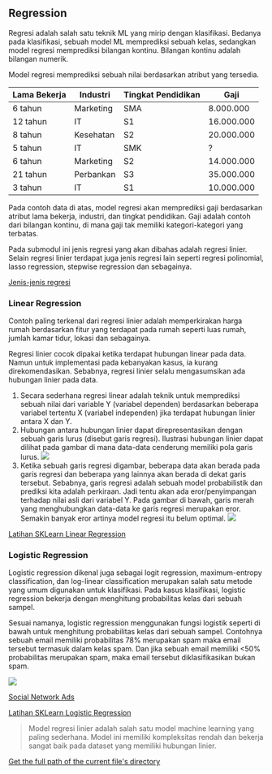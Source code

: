 ## Regression

Regresi adalah salah satu teknik ML yang mirip dengan klasifikasi. Bedanya pada klasifikasi, sebuah model ML memprediksi sebuah kelas, sedangkan model regresi memprediksi bilangan kontinu. Bilangan kontinu adalah bilangan numerik.

Model regresi memprediksi sebuah nilai berdasarkan atribut yang tersedia.

| Lama Bekerja | Industri | Tingkat Pendidikan | Gaji |
|--------------|----------|--------------------|------|
| 6 tahun | Marketing | SMA	| 8.000.000 | 
| 12 tahun | IT | S1 | 16.000.000 |
| 8 tahun |	Kesehatan |	S2 | 20.000.000 | 
| 5 tahun |	IT | SMK | ? | 
| 6 tahun |	Marketing |	S2 | 14.000.000 | 
| 21 tahun | Perbankan | S3 | 35.000.000 | 
| 3 tahun |	IT | S1 | 10.000.000 |

Pada contoh data di atas, model regresi akan memprediksi gaji berdasarkan atribut lama bekerja, industri, dan tingkat pendidikan. Gaji adalah contoh dari bilangan kontinu, di mana gaji tak memiliki kategori-kategori yang terbatas.

Pada submodul ini jenis regresi yang akan dibahas adalah regresi linier. Selain regresi linier terdapat juga jenis regresi lain seperti regresi polinomial, lasso regression, stepwise regression dan sebagainya.

[Jenis-jenis regresi](https://www.analyticsvidhya.com/blog/2015/08/comprehensive-guide-regression/)

### Linear Regression

Contoh paling terkenal dari regresi linier adalah memperkirakan harga rumah berdasarkan fitur yang terdapat pada rumah seperti luas rumah, jumlah kamar tidur, lokasi dan sebagainya.

Regresi linier cocok dipakai ketika terdapat hubungan linear pada data. Namun untuk implementasi pada kebanyakan kasus, ia kurang direkomendasikan. Sebabnya, regresi linier selalu mengasumsikan ada hubungan linier pada data.

1. Secara sederhana regresi linear adalah teknik untuk memprediksi sebuah nilai dari variable Y (variabel dependen) berdasarkan beberapa variabel tertentu X (variabel independen) jika terdapat hubungan linier antara X dan Y.
2. Hubungan antara hubungan linier dapat direpresentasikan dengan sebuah garis lurus (disebut garis regresi). Ilustrasi hubungan linier dapat dilihat pada gambar di mana data-data cenderung memiliki pola garis lurus.
   ![](https://lh4.googleusercontent.com/Jfj-v6lFHv9gBRj_G2dnKXDBgk1by09dKP3FcptRcjOdpPHdj9oZ7l4RMyDovi5jgF8icA4XDkRMjdLFA1XI3rbZ72nqnaJ0z2PeW_V4PQFhVaXSk_p6pKg1MhTwLaGnV_bOpQbK)
3. Ketika sebuah garis regresi digambar, beberapa data akan berada pada garis regresi dan beberapa yang lainnya akan berada di dekat garis tersebut. Sebabnya, garis regresi adalah sebuah model probabilistik dan prediksi kita adalah perkiraan. Jadi tentu akan ada eror/penyimpangan terhadap nilai asli dari variabel Y. Pada gambar di bawah, garis merah yang menghubungkan data-data ke garis regresi merupakan eror. Semakin banyak eror artinya model regresi itu belum optimal.
   ![](https://lh6.googleusercontent.com/cXIr8HD3j5RYSep5gmdszcn4lWwWTu3iFjPhox7r3M_SB3aWTrYUFhZW0gIZsubaPzEa9e3CYRuYNZtSD_9cIucMPF3YFi_rh_3TfslNYNBgGNMhAIdt4RXoFnD8R8tuhA1Dmd3t)

[Latihan SKLearn Linear Regression](https://jp-tok.dataplatform.cloud.ibm.com/analytics/notebooks/v2/f249deb9-6028-4c9f-9524-77439ee599c0?projectid=f052c4d4-84ba-485b-8bd0-827f0b83f55f&context=cpdaas)

### Logistic Regression

Logistic regression dikenal juga sebagai logit regression, maximum-entropy classification, dan log-linear classification merupakan salah satu metode yang umum digunakan untuk klasifikasi. Pada kasus klasifikasi, logistic regression bekerja dengan menghitung probabilitas kelas dari sebuah sampel. 

Sesuai namanya, logistic regression menggunakan fungsi logistik seperti di bawah untuk menghitung probabilitas kelas dari sebuah sampel. Contohnya sebuah email memiliki probabilitas 78% merupakan spam maka email tersebut termasuk dalam kelas spam. Dan jika sebuah email memiliki <50% probabilitas merupakan spam, maka email tersebut diklasifikasikan bukan spam.

![](https://lh5.googleusercontent.com/YhQzESOduIjO5aPj-HW8FbutIRqMhAXTstdPmJWkeY81_Nh2O22YKvVsdAgmLY-i4hl553N_05GmdP1kpdD9Sf9TEU8xbO-m0Ef1AdxLKKt0sIkTk7zvIduiWgBejQ-tw8x5p2aF)

[Social Network Ads](https://www.kaggle.com/dragonheir/logistic-regression)

[Latihan SKLearn Logistic Regression](https://jp-tok.dataplatform.cloud.ibm.com/analytics/notebooks/v2/f249deb9-6028-4c9f-9524-77439ee599c0?projectid=f052c4d4-84ba-485b-8bd0-827f0b83f55f&context=cpdaas)

>Model regresi linier adalah salah satu model machine learning yang paling sederhana. Model ini memiliki kompleksitas rendah dan bekerja sangat baik pada dataset yang memiliki hubungan linier. 

[Get the full path of the current file's directory](https://stackoverflow.com/questions/3430372/how-do-i-get-the-full-path-of-the-current-files-directory)